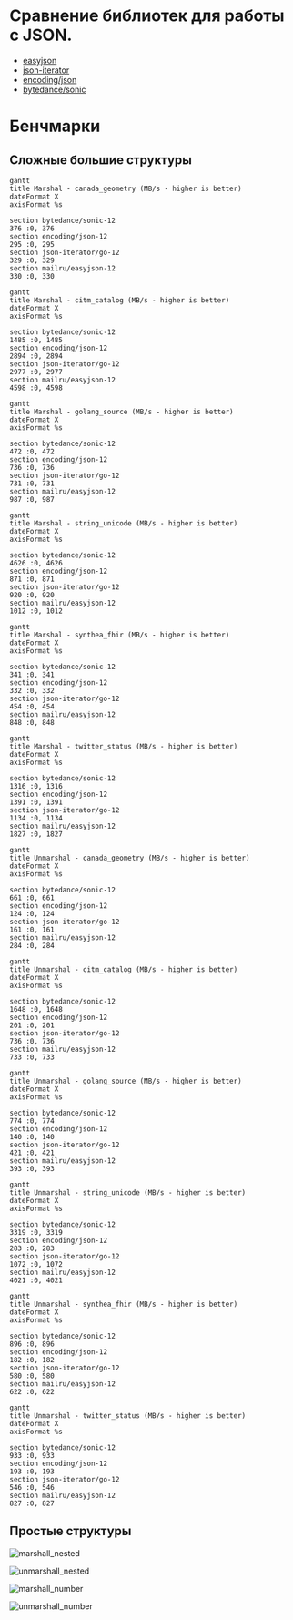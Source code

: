 # Сравнение библиотек для работы с JSON. 
* [easyjson](https://pkg.go.dev/github.com/mailru/easyjson)
* [json-iterator](https://pkg.go.dev/github.com/json-iterator/go)
* [encoding/json](https://pkg.go.dev/encoding/json)
* [bytedance/sonic](https://pkg.go.dev/github.com/bytedance/sonic)

# Бенчмарки

## Сложные большие структуры

```mermaid
gantt
title Marshal - canada_geometry (MB/s - higher is better)
dateFormat X
axisFormat %s

section bytedance/sonic-12       
376 :0, 376
section encoding/json-12         
295 :0, 295
section json-iterator/go-12      
329 :0, 329
section mailru/easyjson-12       
330 :0, 330
```

```mermaid
gantt
title Marshal - citm_catalog (MB/s - higher is better)
dateFormat X
axisFormat %s

section bytedance/sonic-12          
1485 :0, 1485
section encoding/json-12            
2894 :0, 2894
section json-iterator/go-12         
2977 :0, 2977
section mailru/easyjson-12          
4598 :0, 4598
```

```mermaid
gantt
title Marshal - golang_source (MB/s - higher is better)
dateFormat X
axisFormat %s

section bytedance/sonic-12         
472 :0, 472
section encoding/json-12           
736 :0, 736
section json-iterator/go-12        
731 :0, 731
section mailru/easyjson-12         
987 :0, 987
```

```mermaid
gantt
title Marshal - string_unicode (MB/s - higher is better)
dateFormat X
axisFormat %s

section bytedance/sonic-12        
4626 :0, 4626
section encoding/json-12          
871 :0, 871
section json-iterator/go-12       
920 :0, 920
section mailru/easyjson-12        
1012 :0, 1012
```

```mermaid
gantt
title Marshal - synthea_fhir (MB/s - higher is better)
dateFormat X
axisFormat %s

section bytedance/sonic-12          
341 :0, 341
section encoding/json-12            
332 :0, 332
section json-iterator/go-12         
454 :0, 454
section mailru/easyjson-12          
848 :0, 848
```

```mermaid
gantt
title Marshal - twitter_status (MB/s - higher is better)
dateFormat X
axisFormat %s

section bytedance/sonic-12        
1316 :0, 1316
section encoding/json-12          
1391 :0, 1391
section json-iterator/go-12       
1134 :0, 1134
section mailru/easyjson-12        
1827 :0, 1827
```

```mermaid
gantt
title Unmarshal - canada_geometry (MB/s - higher is better)
dateFormat X
axisFormat %s

section bytedance/sonic-12     
661 :0, 661
section encoding/json-12       
124 :0, 124
section json-iterator/go-12    
161 :0, 161
section mailru/easyjson-12     
284 :0, 284
```

```mermaid
gantt
title Unmarshal - citm_catalog (MB/s - higher is better)
dateFormat X
axisFormat %s

section bytedance/sonic-12        
1648 :0, 1648
section encoding/json-12          
201 :0, 201
section json-iterator/go-12       
736 :0, 736
section mailru/easyjson-12        
733 :0, 733
```

```mermaid
gantt
title Unmarshal - golang_source (MB/s - higher is better)
dateFormat X
axisFormat %s

section bytedance/sonic-12       
774 :0, 774
section encoding/json-12         
140 :0, 140
section json-iterator/go-12      
421 :0, 421
section mailru/easyjson-12       
393 :0, 393
```

```mermaid
gantt
title Unmarshal - string_unicode (MB/s - higher is better)
dateFormat X
axisFormat %s

section bytedance/sonic-12      
3319 :0, 3319
section encoding/json-12        
283 :0, 283
section json-iterator/go-12     
1072 :0, 1072
section mailru/easyjson-12      
4021 :0, 4021
```

```mermaid
gantt
title Unmarshal - synthea_fhir (MB/s - higher is better)
dateFormat X
axisFormat %s

section bytedance/sonic-12        
896 :0, 896
section encoding/json-12          
182 :0, 182
section json-iterator/go-12       
580 :0, 580
section mailru/easyjson-12        
622 :0, 622
```

```mermaid
gantt
title Unmarshal - twitter_status (MB/s - higher is better)
dateFormat X
axisFormat %s

section bytedance/sonic-12      
933 :0, 933
section encoding/json-12        
193 :0, 193
section json-iterator/go-12     
546 :0, 546
section mailru/easyjson-12      
827 :0, 827
```

## Простые структуры
![marshall_nested](plots/marshall_nested.png)

![unmarshall_nested](plots/unmarshall_nested.png)

![marshall_number](plots/marshall_number.png)

![unmarshall_number](plots/unmarshall_number.png)
